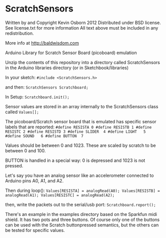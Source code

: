 ScratchSensors
==============
Written by and Copyright Kevin Osborn 2012
Distributed under BSD license. See license.txt for more information
All text above must be included in any redistribution.

More info at http://baldwisdom.com


Arduino Library for Scratch Sensor Board (picoboard) emulation

Unzip the contents of this repository into a directory called ScratchSensors
in the Arduino libraries directory (or in Sketchbook/libraries)

In your sketch:
`#include <ScratchSensors.h>`

and then:
`ScratchSensors Scratchboard;`

In Setup:
`Scratchboard.init();`

Sensor values are stored in an array internally to the ScratchSensors class
called `Values[];`

The picoboard/Scratch sensor board that is emulated has specific sensor labels
that are reported:
`#define RESISTA 0
#define RESISTB 1
#define RESISTC 2
#define RESISTD 3
#define SLIDER  4
#define LIGHT   5
#define SOUND   6
#define BUTTON  7`

Values should be between 0 and 1023. These are scaled by scratch to be 
between 0 and 100.

BUTTON is handled in a special way: 0 is depressed and 1023 is not pressed.

Let's say you have an analog sensor like an accelerometer connected to Arduino
pins A0, A1, and A2.

Then during loop():
`Values[RESISTA] = analogRead(A0);
Values[RESISTB] = analogRead(A1);
Values[RESISTC] = analogRead(A2);`

then, write the packets out to the serial/usb port:
`Scratchboard.report();`

There's an example in the examples directory based on the Sparkfun midi shield.
It has two pots and three buttons. Of course only one of the buttons can be 
used with the Scratch buttonpressed semantics, but the others can be tested
for specific values.